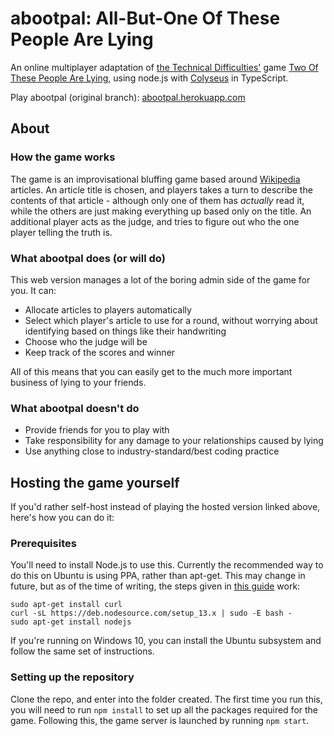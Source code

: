 # abootpal: All-But-One Of These People Are Lying

An online multiplayer adaptation of [the Technical Difficulties'](http://www.techdif.co.uk/) game [Two Of These People Are Lying](https://www.youtube.com/watch?v=3UAOs9B9UH8), using node.js with [Colyseus](https://github.com/colyseus/colyseus/) in TypeScript.

Play abootpal (original branch): [abootpal.herokuapp.com](https://abootpal.herokuapp.com)

## About

### How the game works

The game is an improvisational bluffing game based around [Wikipedia](https://en.wikipedia.org) articles. An article title is chosen, and players takes a turn to describe the contents of that article - although only one of them has *actually* read it, while the others are just making everything up based only on the title. An additional player acts as the judge, and tries to figure out who the one player telling the truth is.

### What abootpal does (or will do)

This web version manages a lot of the boring admin side of the game for you. It can:

* Allocate articles to players automatically
* Select which player's article to use for a round, without worrying about identifying based on things like their handwriting
* Choose who the judge will be
* Keep track of the scores and winner

All of this means that you can easily get to the much more important business of lying to your friends.

### What abootpal doesn't do

* Provide friends for you to play with
* Take responsibility for any damage to your relationships caused by lying
* Use anything close to industry-standard/best coding practice

## Hosting the game yourself

If you'd rather self-host instead of playing the hosted version linked above, here's how you can do it:

### Prerequisites

You'll need to install Node.js to use this. Currently the recommended way to do this on Ubuntu is using PPA, rather than apt-get. This may change in future, but as of the time of writing, the steps given in [this guide](https://tecadmin.net/install-latest-nodejs-npm-on-ubuntu/) work:

```
sudo apt-get install curl
curl -sL https://deb.nodesource.com/setup_13.x | sudo -E bash -
sudo apt-get install nodejs
```

If you're running on Windows 10, you can install the Ubuntu subsystem and follow the same set of instructions.

### Setting up the repository

Clone the repo, and enter into the folder created. The first time you run this, you will need to run `npm install` to set up all the packages required for the game. Following this, the game server is launched by running `npm start`.
